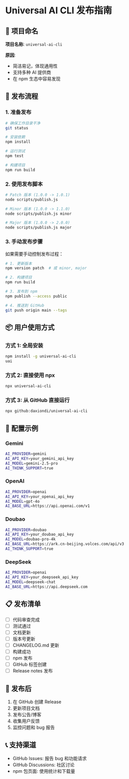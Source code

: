# Universal AI CLI 发布指南

## 🎯 项目命名

**项目名称**: `universal-ai-cli`

**原因**:
- 简洁易记，体现通用性
- 支持多种 AI 提供商
- 在 npm 生态中容易发现

## 🚀 发布流程

### 1. 准备发布

```bash
# 确保工作目录干净
git status

# 安装依赖
npm install

# 运行测试
npm test

# 构建项目
npm run build
```

### 2. 使用发布脚本

```bash
# Patch 版本 (1.0.0 -> 1.0.1)
node scripts/publish.js

# Minor 版本 (1.0.0 -> 1.1.0)
node scripts/publish.js minor

# Major 版本 (1.0.0 -> 2.0.0)
node scripts/publish.js major
```

### 3. 手动发布步骤

如果需要手动控制发布过程：

```bash
# 1. 更新版本
npm version patch  # 或 minor, major

# 2. 构建项目
npm run build

# 3. 发布到 npm
npm publish --access public

# 4. 推送到 GitHub
git push origin main --tags
```

## 📦 用户使用方式

### 方式 1: 全局安装
```bash
npm install -g universal-ai-cli
uai
```

### 方式 2: 直接使用 npx
```bash
npx universal-ai-cli
```

### 方式 3: 从 GitHub 直接运行
```bash
npx github:daxiondi/universal-ai-cli
```

## 🔧 配置示例

### Gemini
```bash
AI_PROVIDER=gemini
AI_API_KEY=your_gemini_api_key
AI_MODEL=gemini-2.5-pro
AI_THINK_SUPPORT=true
```

### OpenAI
```bash
AI_PROVIDER=openai
AI_API_KEY=your_openai_api_key
AI_MODEL=gpt-4o
AI_BASE_URL=https://api.openai.com/v1
```

### Doubao
```bash
AI_PROVIDER=doubao
AI_API_KEY=your_doubao_api_key
AI_MODEL=doubao-pro-4k
AI_BASE_URL=https://ark.cn-beijing.volces.com/api/v3
AI_THINK_SUPPORT=true
```

### DeepSeek
```bash
AI_PROVIDER=openai
AI_API_KEY=your_deepseek_api_key
AI_MODEL=deepseek-chat
AI_BASE_URL=https://api.deepseek.com
```

## 📋 发布清单

- [ ] 代码审查完成
- [ ] 测试通过
- [ ] 文档更新
- [ ] 版本号更新
- [ ] CHANGELOG.md 更新
- [ ] 构建成功
- [ ] npm 发布
- [ ] GitHub 标签创建
- [ ] Release notes 发布

## 🎉 发布后

1. 在 GitHub 创建 Release
2. 更新项目文档
3. 发布公告/博客
4. 收集用户反馈
5. 监控问题和 bug 报告

## 📞 支持渠道

- GitHub Issues: 报告 bug 和功能请求
- GitHub Discussions: 社区讨论
- npm 包页面: 使用统计和下载量